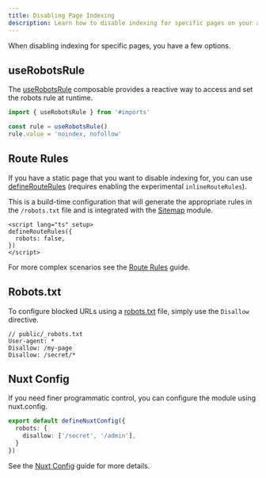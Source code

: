 ```yaml
---
title: Disabling Page Indexing
description: Learn how to disable indexing for specific pages on your app.
---
```


When disabling indexing for specific pages, you have a few options.

## useRobotsRule

The [useRobotsRule](/robots/api/use-robots-rule) composable provides a reactive way to access and set the robots rule at runtime.

```ts
import { useRobotsRule } from '#imports'

const rule = useRobotsRule()
rule.value = 'noindex, nofollow'
```


## Route Rules

If you have a static page that you want to disable indexing for, you can use [defineRouteRules](https://nuxt.com/docs/api/utils/define-route-rules) (requires enabling the experimental `inlineRouteRules`).

This is a build-time configuration that will generate the appropriate rules in the `/robots.txt` file and is integrated with the [Sitemap](/sitemap/integrations/robots) module.

```vue [pages/about.vue]
<script lang="ts" setup>
defineRouteRules({
  robots: false,
})
</script>
```

For more complex scenarios see the [Route Rules](/robots/guides/route-rules) guide.

## Robots.txt

To configure blocked URLs using a [robots.txt](/robots/guides/robots-txt) file, simply use the `Disallow` directive.

```
// public/_robots.txt
User-agent: *
Disallow: /my-page
Disallow: /secret/*
```

## Nuxt Config

If you need finer programmatic control, you can configure the module using nuxt.config.

```ts [nuxt.config.ts]
export default defineNuxtConfig({
  robots: {
    disallow: ['/secret', '/admin'],
  }
})
```

See the [Nuxt Config](/robots/guides/nuxt-config) guide for more details.

